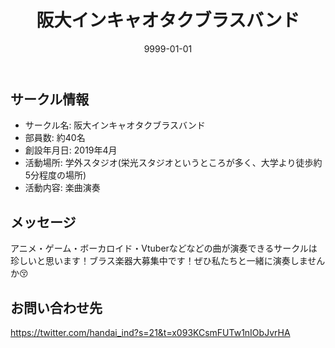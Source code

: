 ﻿---
title: '阪大インキャオタクブラスバンド'
excerpt: ''
date: '9999-01-01'
iconImage: '/assets/default/icon.png'
coverImage: '/assets/default/cover.jpg'
ogImage:
  url: '/assets/default/cover.jpg'
tags:
  - 'サークル'
---

## サークル情報
- サークル名: 阪大インキャオタクブラスバンド
- 部員数: 約40名
- 創設年月日: 2019年4月
- 活動場所: 学外スタジオ(栄光スタジオというところが多く、大学より徒歩約5分程度の場所)
- 活動内容: 楽曲演奏

## メッセージ
アニメ・ゲーム・ボーカロイド・Vtuberなどなどの曲が演奏できるサークルは珍しいと思います！ブラス楽器大募集中です！ぜひ私たちと一緒に演奏しませんか😚

## お問い合わせ先
https://twitter.com/handai_ind?s=21&t=x093KCsmFUTw1nIObJvrHA

